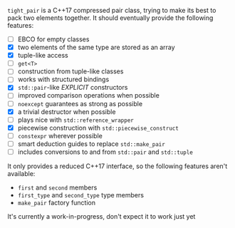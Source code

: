 `tight_pair` is a C++17 compressed pair class, trying to make its best to pack two elements together. It should
eventually provide the following features:
- [ ] EBCO for empty classes
- [x] two elements of the same type are stored as an array
- [x] tuple-like access
- [ ] `get<T>`
- [ ] construction from tuple-like classes
- [ ] works with structured bindings
- [x] `std::pair`-like *EXPLICIT* constructors
- [ ] improved comparison operations when possible
- [ ] `noexcept` guarantees as strong as possible
- [x] a trivial destructor when possible
- [ ] plays nice with `std::reference_wrapper`
- [x] piecewise construction with `std::piecewise_construct`
- [ ] `constexpr` wherever possible
- [ ] smart deduction guides to replace `std::make_pair`
- [ ] includes conversions to and from `std::pair` and `std::tuple`

It only provides a reduced C++17 interface, so the following features aren't available:
- `first` and `second` members
- `first_type` and `second_type` type members
- `make_pair` factory function

It's currently a work-in-progress, don't expect it to work just yet